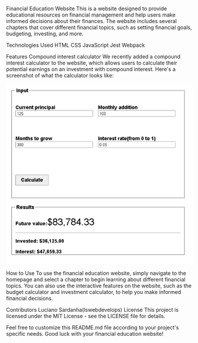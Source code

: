 Financial Education Website
This is a website designed to provide educational resources on financial management and help users make informed decisions about their finances. The website includes several chapters that cover different financial topics, such as setting financial goals, budgeting, investing, and more.

Technologies Used
HTML
CSS
JavaScript
Jest
Webpack

Features
Compound interest calculator
We recently added a compound interest calculator to the website, which allows users to calculate their potential earnings on an investment with compound interest. Here's a screenshot of what the calculator looks like:

![Compound Interest Calculator](/images/compoundCalculator.png)


How to Use
To use the financial education website, simply navigate to the homepage and select a chapter to begin learning about different financial topics. You can also use the interactive features on the website, such as the budget calculator and investment calculator, to help you make informed financial decisions.

Contributors
Luciano Sardanha(lswebdevelops)
License
This project is licensed under the MIT License - see the LICENSE file for details.

Feel free to customize this README.md file according to your project's specific needs. Good luck with your financial education website!
